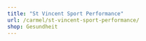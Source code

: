 ```yaml
---
title: "St Vincent Sport Performance"
url: /carmel/st-vincent-sport-performance/
shop: Gesundheit
---
```


